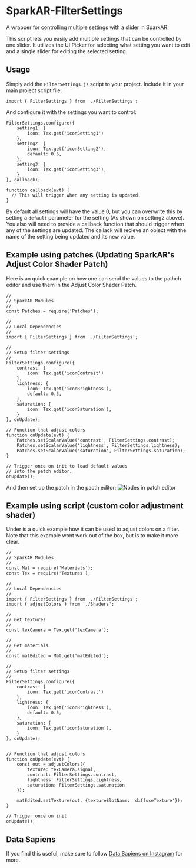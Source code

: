 # SparkAR-FilterSettings
A wrapper for controlling multiple settings with a slider in SparkAR.

This script lets you easily add multiple settings that can be controlled by one slider. It utilizes the UI Picker for selecting what setting you want to edit and a single slider for editing the selected setting.

## Usage
Simply add the `FilterSettings.js` script to your project. Include it in your main project script file: 
```
import { FilterSettings } from './FilterSettings';
```
And configure it with the settings you want to control:
```
FilterSettings.configure({
	setting1: {
		icon: Tex.get('iconSetting1')
	},
	setting2: {
		icon: Tex.get('iconSetting2'),
		default: 0.5,
	},
	setting3: {
		icon: Tex.get('iconSetting3'),
	}
}, callback);

function callback(evt) {
  // This will trigger when any setting is updated. 
}
```
By default all settings will have the value 0, but you can overwrite this by setting a `default` parameter for the setting (As shown on setting2 above). You also will need to provide a callback function that should trigger when any of the settings are updated. The callack will recieve an object with the name of the setting being updated and its new value.

## Example using patches (Updating SparkAR's Adjust Color Shader Patch)
Here is an quick example on how one can send the values to the pathch editor and use them in the Adjust Color Shader Patch.
```
//
// SparkAR Modules
//
const Patches = require('Patches');

//
// Local Dependencies
//
import { FilterSettings } from './FilterSettings';

//
// Setup filter settings
//
FilterSettings.configure({
	contrast: {
		icon: Tex.get('iconContrast')
	},
	lightness: {
		icon: Tex.get('iconBrightness'),
		default: 0.5,
	},
	saturation: {
		icon: Tex.get('iconSaturation'),
	}
}, onUpdate);

// Function that adjust colors
function onUpdate(evt) {
	Patches.setScalarValue('contrast', FilterSettings.contrast);
	Patches.setScalarValue('lightness', FilterSettings.lightness);
	Patches.setScalarValue('saturation', FilterSettings.saturation);
}

// Trigger once on init to load default values
// into the patch editor.
onUpdate();
```
And then set up the patch in the pacth editor: 
![Nodes in patch editor](https://user-images.githubusercontent.com/2833312/74100183-6bf3b780-4b2c-11ea-9880-91c8c90f8987.png)

## Example using script (custom color adjustment shader)
Under is a quick example how it can be used to adjust colors on a filter. Note that this example wont work out of the box, but is to make it more clear. 
```
//
// SparkAR Modules
//
const Mat = require('Materials');
const Tex = require('Textures');

//
// Local Dependencies
//
import { FilterSettings } from './FilterSettings';
import { adjustColors } from './Shaders';

//
// Get textures
//
const texCamera = Tex.get('texCamera');

//
// Get materials
//
const matEdited = Mat.get('matEdited');

//
// Setup filter settings
//
FilterSettings.configure({
	contrast: {
		icon: Tex.get('iconContrast')
	},
	lightness: {
		icon: Tex.get('iconBrightness'),
		default: 0.5,
	},
	saturation: {
		icon: Tex.get('iconSaturation'),
	}
}, onUpdate);


// Function that adjust colors
function onUpdate(evt) {
	const out = adjustColors({
		texture: texCamera.signal,
		contrast: FilterSettings.contrast,
		lightness: FilterSettings.lightness,
		saturation: FilterSettings.saturation
	});

	matEdited.setTexture(out, {textureSlotName: 'diffuseTexture'});
}

// Trigger once on init
onUpdate();
```
## Data Sapiens
If you find this useful, make sure to follow [Data Sapiens on Instagram](https://www.instagram.com/datasapiens.life/) for more.

